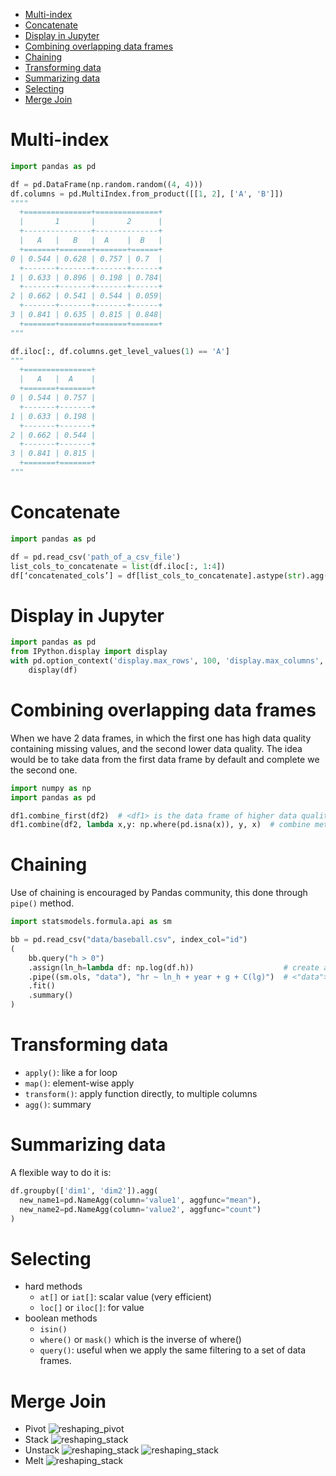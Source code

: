 - [Multi-index](#multi-index)
- [Concatenate](#concatenate)
- [Display in Jupyter](#display-in-jupyter)
- [Combining overlapping data frames](#combining-overlapping-data-frames)
- [Chaining](#chaining)
- [Transforming data](#transforming-data)
- [Summarizing data](#summarizing-data)
- [Selecting](#selecting)
- [Merge Join](#merge-join)


# Multi-index
```python
import pandas as pd

df = pd.DataFrame(np.random.random((4, 4)))
df.columns = pd.MultiIndex.from_product([[1, 2], ['A', 'B']])
""""
  +===============+==============+
  |       1       |       2      |
  +---------------+--------------+
  |   A   |   B   |  A    |  B   |
  +=======+=======+=======+======+
0 | 0.544 | 0.628 | 0.757 | 0.7  |
  +-------+-------+-------+------+
1 | 0.633 | 0.896 | 0.198 | 0.784|
  +-------+-------+-------+------+
2 | 0.662 | 0.541 | 0.544 | 0.059|
  +-------+-------+-------+------+
3 | 0.841 | 0.635 | 0.815 | 0.848|
  +=======+=======+=======+======+ 
"""

df.iloc[:, df.columns.get_level_values(1) == 'A']
"""
  +===============+
  |   A   |  A    |
  +=======+=======+
0 | 0.544 | 0.757 |
  +-------+-------+
1 | 0.633 | 0.198 |
  +-------+-------+
2 | 0.662 | 0.544 |
  +-------+-------+
3 | 0.841 | 0.815 |
  +=======+=======+ 
"""
```

# Concatenate
```python
import pandas as pd

df = pd.read_csv('path_of_a_csv_file')
list_cols_to_concatenate = list(df.iloc[:, 1:4])
df[‘concatenated_cols’] = df[list_cols_to_concatenate].astype(str).agg(‘-’.join, axis=1)
```

# Display in Jupyter

```python
import pandas as pd
from IPython.display import display
with pd.option_context('display.max_rows', 100, 'display.max_columns', 10):
    display(df)
```

# Combining overlapping data frames
When we have 2 data frames, in which the first one has high data quality containing 
missing values, and the second lower data quality.
The idea would be to take data from the first data frame by default and complete we the 
second one.
```python
import numpy as np
import pandas as pd

df1.combine_first(df2)  # <df1> is the data frame of higher data quality
df1.combine(df2, lambda x,y: np.where(pd.isna(x)), y, x)  # combine method is more general
```


# Chaining
Use of chaining is encouraged by Pandas community, this done through ``pipe()`` method.
```python
import statsmodels.formula.api as sm

bb = pd.read_csv("data/baseball.csv", index_col="id")
(
    bb.query("h > 0")
    .assign(ln_h=lambda df: np.log(df.h))                    # create a new column
    .pipe((sm.ols, "data"), "hr ~ ln_h + year + g + C(lg)")  # <"data"> indicates to consider the above result as <data> argument in <sm.ols function>
    .fit()
    .summary()
)
```

# Transforming data
- ``apply()``: like a for loop
- ``map()``: element-wise apply
- ``transform()``: apply function directly, to multiple columns
- ``agg()``: summary

# Summarizing data
A flexible way to do it is:
````python
df.groupby(['dim1', 'dim2']).agg(
  new_name1=pd.NameAgg(column='value1', aggfunc="mean"),
  new_name2=pd.NameAgg(column='value2', aggfunc="count")
)
````

# Selecting 
- hard methods
  - ``at[]`` or ``iat[]``: scalar value (very efficient)
  - ``loc[]`` or ``iloc[]``: for value
- boolean methods
  - ``isin()``
  - ``where()`` or ``mask()`` which is the inverse of where()
  - ``query()``: useful when we apply the same filtering to a set of data frames.
  
# Merge Join 

- Pivot
  ![reshaping_pivot](./images/001_reshaping_pivot.png)
- Stack
  ![reshaping_stack](./images/002_reshaping_stack.png)
- Unstack
  ![reshaping_stack](./images/003_reshaping_unstack.png)
  ![reshaping_stack](./images/004_reshaping_unstack.png)
- Melt
  ![reshaping_stack](./images/005_reshaping_melt.png)

